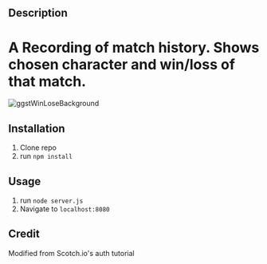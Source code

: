 ## Description
# A Recording of match history. Shows chosen character and win/loss of that match.
![ggstWinLoseBackground](https://user-images.githubusercontent.com/112410929/201448557-4ad7c437-b666-4ca4-ab02-1aedba737f83.jpg)

## Installation

1. Clone repo
2. run `npm install`

## Usage

1. run `node server.js`
2. Navigate to `localhost:8080`

## Credit

Modified from Scotch.io's auth tutorial

